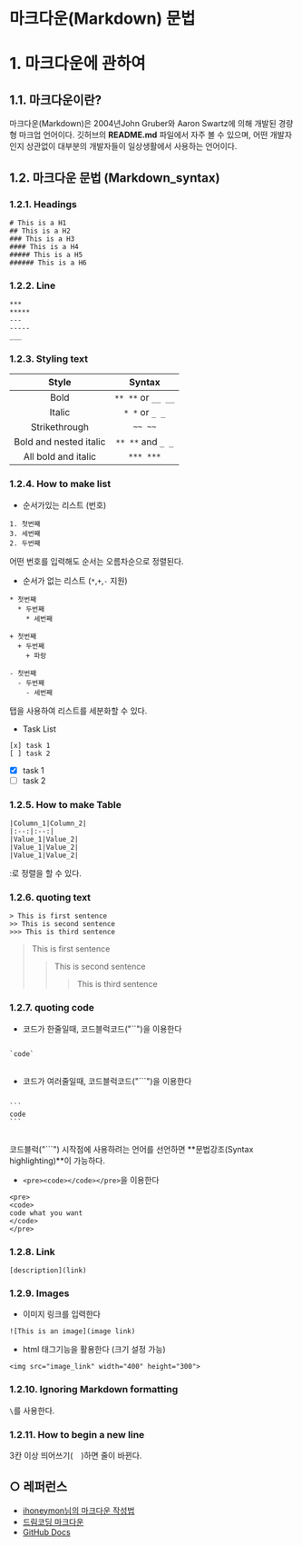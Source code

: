 마크다운(Markdown) 문법
===


# 1. 마크다운에 관하여
## 1.1. 마크다운이란?
마크다운(Markdown)은 2004년John Gruber와 Aaron Swartz에 의해 개발된 경량형 마크업 언어이다. 깃허브의 **README.md** 파일에서 자주 볼 수 있으며, 어떤 개발자인지 상관없이 대부분의 개발자들이 일상생활에서 사용하는 언어이다.
   
   
   
## 1.2. 마크다운 문법 (Markdown_syntax)
### 1.2.1. Headings
```
# This is a H1
## This is a H2
### This is a H3
#### This is a H4
##### This is a H5
###### This is a H6
```
   

### 1.2.2. Line


```
***
*****
---
-----
___
```

### 1.2.3. Styling text
|Style|Syntax|
|:--:|:--:|
|Bold|`** **` or `__ __`|
|Italic|`* *` or `_ _`|
|Strikethrough|`~~ ~~`|
|Bold and nested italic|`** **` and `_ _` |
|All bold and italic|`*** ***`|
    
### 1.2.4. How to make list

- 순서가있는 리스트 (번호)
```
1. 첫번째
3. 세번째
2. 두번째
```
어떤 번호를 입력해도 순서는 오름차순으로 정렬된다.   

- 순서가 없는 리스트 (`*`,`+`,`-` 지원)
```
* 첫번째
  * 두번째
    * 세번째

+ 첫번째
  + 두번째
    + 파랑

- 첫번째
  - 두번째
    - 세번째
```
탭을 사용하여 리스트를 세분화할 수 있다.

- Task List
```
[x] task 1
[ ] task 2

```
- [x] task 1
- [ ] task 2

### 1.2.5. How to make Table
```
|Column_1|Column_2|
|:--:|:--:|
|Value_1|Value_2|
|Value_1|Value_2|
|Value_1|Value_2|
```

:로 정렬을 할 수 있다.   

### 1.2.6. quoting text
```
> This is first sentence
>> This is second sentence
>>> This is third sentence
```
> This is first sentence   
>> This is second sentence   
>>> This is third sentence   

### 1.2.7. quoting code

- 코드가 한줄일때, 코드블럭코드("\``")을 이용한다
<pre>
<code>
`code`
</code>
</pre>

- 코드가 여러줄일때, 코드블럭코드("\```")을 이용한다
<pre>
<code>
```
code
```
</code>
</pre>
코드블럭("\```") 시작점에 사용하려는 언어를 선언하면 **문법강조(Syntax highlighting)**이 가능하다.

- `<pre><code></code></pre>`을 이용한다
```
<pre>
<code>
code what you want
</code>
</pre>
```


### 1.2.8. Link
```
[description](link)
```

### 1.2.9. Images
- 이미지 링크를 입력한다
```
![This is an image](image link)
```
- html 태그기능을 활용한다 (크기 설정 가능)
```
<img src="image_link" width="400" height="300">
```

### 1.2.10. Ignoring Markdown formatting
`\`를 사용한다.

### 1.2.11. How to begin a new line
3칸 이상 띄어쓰기(`  `)하면 줄이 바뀐다.


## ○ 레퍼런스
* [ihoneymon님의 마크다운 작성법](https://gist.github.com/ihoneymon/652be052a0727ad59601)
* [드림코딩 마크다운](https://www.youtube.com/watch?v=kMEb_BzyUqk)
* [GitHub Docs](https://docs.github.com/en/get-started/writing-on-github/getting-started-with-writing-and-formatting-on-github/basic-writing-and-formatting-syntax)
